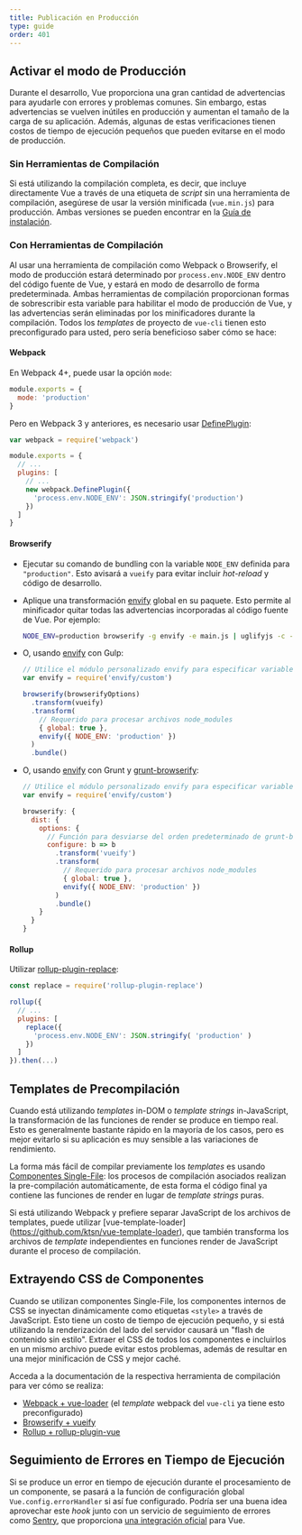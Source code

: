 ```yaml
---
title: Publicación en Producción
type: guide
order: 401
---
```


## Activar el modo de Producción

Durante el desarrollo, Vue proporciona una gran cantidad de advertencias para ayudarle con errores y problemas comunes. Sin embargo, estas advertencias se vuelven inútiles en producción y aumentan el tamaño de la carga de su aplicación. Además, algunas de estas verificaciones tienen costos de tiempo de ejecución pequeños que pueden evitarse en el modo de producción.

### Sin Herramientas de Compilación

Si está utilizando la compilación completa, es decir, que incluye directamente Vue a través de una etiqueta de _script_ sin una herramienta de compilación, asegúrese de usar la versión minificada (`vue.min.js`) para producción. Ambas versiones se pueden encontrar en la [Guía de instalación](installation.html#Direct-lt-script-gt-Include).

### Con Herramientas de Compilación

Al usar una herramienta de compilación como Webpack o Browserify, el modo de producción estará determinado por `process.env.NODE_ENV` dentro del código fuente de Vue, y estará en modo de desarrollo de forma predeterminada. Ambas herramientas de compilación proporcionan formas de sobrescribir esta variable para habilitar el modo de producción de Vue, y las advertencias serán eliminadas por los minificadores durante la compilación. Todos los _templates_ de proyecto de `vue-cli` tienen esto preconfigurado para usted, pero sería beneficioso saber cómo se hace:

#### Webpack

En Webpack 4+, puede usar la opción `mode`:

``` js
module.exports = {
  mode: 'production'
}
```

Pero en Webpack 3 y anteriores, es necesario usar [DefinePlugin](https://webpack.js.org/plugins/define-plugin/):

``` js
var webpack = require('webpack')

module.exports = {
  // ...
  plugins: [
    // ...
    new webpack.DefinePlugin({
      'process.env.NODE_ENV': JSON.stringify('production')
    })
  ]
}
```
#### Browserify

- Ejecutar su comando de bundling con la variable `NODE_ENV` definida para `"production"`. Esto avisará a `vueify` para evitar incluir _hot-reload_ y código de desarrollo.

- Aplique una transformación [envify](https://github.com/hughsk/envify) global en su paquete. Esto permite al minificador quitar todas las advertencias incorporadas al código fuente de Vue. Por ejemplo:

  ``` bash
  NODE_ENV=production browserify -g envify -e main.js | uglifyjs -c -m > build.js
  ```

- O, usando [envify](https://github.com/hughsk/envify) con Gulp:

  ``` js
  // Utilice el módulo personalizado envify para especificar variables de entorno
  var envify = require('envify/custom')

  browserify(browserifyOptions)
    .transform(vueify)
    .transform(
      // Requerido para procesar archivos node_modules
      { global: true },
      envify({ NODE_ENV: 'production' })
    )
    .bundle()
  ```

- O, usando [envify](https://github.com/hughsk/envify) con Grunt y [grunt-browserify](https://github.com/jmreidy/grunt-browserify):

  ``` js
  // Utilice el módulo personalizado envify para especificar variables de entorno
  var envify = require('envify/custom')

  browserify: {
    dist: {
      options: {
        // Función para desviarse del orden predeterminado de grunt-browserify
        configure: b => b
          .transform('vueify')
          .transform(
            // Requerido para procesar archivos node_modules
            { global: true },
            envify({ NODE_ENV: 'production' })
          )
          .bundle()
      }
    }
  }
  ```

#### Rollup

Utilizar [rollup-plugin-replace](https://github.com/rollup/rollup-plugin-replace):

``` js
const replace = require('rollup-plugin-replace')

rollup({
  // ...
  plugins: [
    replace({
      'process.env.NODE_ENV': JSON.stringify( 'production' )
    })
  ]
}).then(...)
```

## Templates de Precompilación

Cuando está utilizando _templates_ in-DOM o _template strings_ in-JavaScript, la transformación de las funciones de render se produce en tiempo real. Esto es generalmente bastante rápido en la mayoría de los casos, pero es mejor evitarlo si su aplicación es muy sensible a las variaciones de rendimiento.

La forma más fácil de compilar previamente los _templates_ es usando [Componentes Single-File](single-file-components.html): los procesos de compilación asociados realizan la pre-compilación automáticamente, de esta forma el código final ya contiene las funciones de render en lugar de _template strings_ puras.

Si está utilizando Webpack y prefiere separar JavaScript de los archivos de templates, puede utilizar [vue-template-loader] (https://github.com/ktsn/vue-template-loader), que también transforma los archivos de _template_ independientes en funciones render de JavaScript durante el proceso de compilación.

## Extrayendo CSS de Componentes

Cuando se utilizan componentes Single-File, los componentes internos de CSS se inyectan dinámicamente como etiquetas `<style>` a través de JavaScript. Esto tiene un costo de tiempo de ejecución pequeño, y si está utilizando la renderización del lado del servidor causará un "flash de contenido sin estilo". Extraer el CSS de todos los componentes e incluirlos en un mismo archivo puede evitar estos problemas, además de resultar en una mejor minificación de CSS y mejor caché.

Acceda a la documentación de la respectiva herramienta de compilación para ver cómo se realiza:

- [Webpack + vue-loader](https://vue-loader.vuejs.org/en/configurations/extract-css.html) (el _template_ webpack del `vue-cli` ya tiene esto preconfigurado)
- [Browserify + vueify](https://github.com/vuejs/vueify#css-extraction)
- [Rollup + rollup-plugin-vue](https://vuejs.github.io/rollup-plugin-vue/#/en/2.3/?id=custom-handler)

## Seguimiento de Errores en Tiempo de Ejecución

Si se produce un error en tiempo de ejecución durante el procesamiento de un componente, se pasará a la función de configuración global `Vue.config.errorHandler` si así fue configurado. Podría ser una buena idea aprovechar este _hook_ junto con un servicio de seguimiento de errores como [Sentry](https://sentry.io), que proporciona [una integración oficial](https://sentry.io/for/vue/) para Vue.
